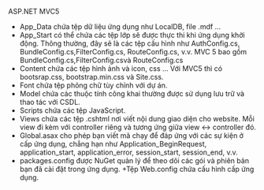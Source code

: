 ASP.NET MVC5

+ App_Data chứa tệp dữ liệu ứng dụng như LocalDB, file .mdf …
+ App_Start có thể chứa các tệp lớp sẽ được thực thi khi ứng dụng khởi động. Thông thường, đây sẽ là các tệp cấu hình như AuthConfig.cs, BundleConfig.cs,FilterConfig.cs, RouteConfig.cs, v.v. MVC 5 bao gồm BundleConfig.cs,FilterConfig.csvà RouteConfig.cs 
+ Content chứa các tệp hình ảnh và icon, css … Với MVC5 thì có bootsrap.css,  bootstrap.min.css và Site.css.
+ Font chứa tệp phông chữ tùy chỉnh với dự án.
+ Model chứa các thuộc tính công khai thường được sử dụng lưu trữ và thao tác với CSDL.
+ Scripts chứa các tệp JavaScript.
+ Views chứa các tệp .cshtml nơi viết nội dung giao diện cho website. Mỗi view đi kèm với controller riêng và tương ứng giữa view <-> controller đó.
+ Global.asax cho phép bạn viết mã chạy để đáp ứng với các sự kiện ở cấp ứng dụng, chẳng hạn như Application_BeginRequest, application_start, application_error, session_start, session_end, v.v.
+ packages.config được NuGet quản lý để theo dõi các gói và phiên bản bạn đã cài đặt trong ứng dụng.
+Tệp Web.config chứa cấu hình cấp ứng dụng.
